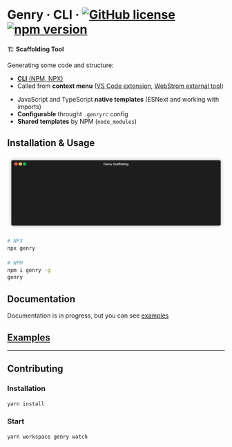 # Genry &middot; CLI &middot; [![GitHub license](https://img.shields.io/badge/license-MIT-blue.svg)](https://github.com/KrickRay/genry/blob/master/LICENSE) [![npm version](https://img.shields.io/npm/v/genry.svg)](https://www.npmjs.com/package/genry)

🏗️ **Scaffolding Tool**

Generating some code and structure:

-   [**CLI** (NPM, NPX)](https://www.npmjs.com/package/genry)
-   Called from **context menu** ([VS Code extension](https://marketplace.visualstudio.com/items?itemName=krickray.genry-vscode), [WebStrom external tool](https://www.jetbrains.com/help/webstorm/configuring-third-party-tools.html))

*   JavaScript and TypeScript **native templates** (ESNext and working with imports)
*   **Configurable** throught `.genryrc` config
*   **Shared templates** by NPM (`node_modules`)

## Installation & Usage

![Sample](sample.gif)

```sh
# NPX
npx genry

# NPM
npm i genry -g
genry
```

## Documentation

Documentation is in progress, but you can see [examples](https://github.com/KrickRay/genry/tree/master/packages/examples)

## [Examples](https://github.com/KrickRay/genry/tree/master/packages/examples)

---

## Contributing

### Installation

```sh
yarn install
```

### Start

```sh
yarn workspace genry watch
```
